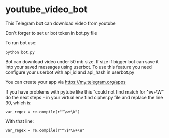 # youtube_video_bot
This Telegram bot can download video from youtube

Don't forger to set ur bot token in bot.py file

To run bot use:
```
python bot.py
```

Bot can download video under 50 mb size. If size if bigger bot can save it into your saved messages using userbot.
To use this feature you need configure your userbot with api_id and api_hash in userbot.py

You can create your app via https://my.telegram.org/apps

If you have problems with pytube like this "could not find match for ^\w+\W" do the next steps - 
in your virtual env find cipher.py file and replace the line 30, which is:
```
var_regex = re.compile(r"^\w+\W")
```
With that line:
```
var_regex = re.compile(r"^\$*\w+\W"
```
